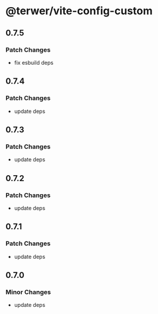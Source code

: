 # @terwer/vite-config-custom

## 0.7.5

### Patch Changes

- fix esbuild deps

## 0.7.4

### Patch Changes

- update deps

## 0.7.3

### Patch Changes

- update deps

## 0.7.2

### Patch Changes

- update deps

## 0.7.1

### Patch Changes

- update deps

## 0.7.0

### Minor Changes

- update deps
